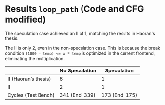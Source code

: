 # Results `loop_path` (Code and CFG modified)

The speculation case achieved an II of 1, matching the results in Haoran's thesis.

The II is only 2, even in the non-speculation case. This is because the break condition `(1000 - temp) <= x * temp` is optimized in the current frontend, eliminating the multiplication.

|                      | No Speculation   | Speculation       |
|----------------------|------------------|-------------------|
| II (Haoran’s thesis) | 6                | 1                 |
| II                   | 2                | 1                 |
| Cycles (Test Bench)  | 341 (End: 339)   | 173 (End: 175)    |
